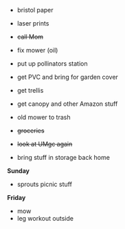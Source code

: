 * bristol paper
* laser prints
* ~~call Mom~~
* fix mower (oil)
* put up pollinators station

* get PVC and bring for garden cover
* get trellis
* get canopy and other Amazon stuff
* old mower to trash 
* ~~groceries~~
* ~~look at UMgc again~~
* bring stuff in storage back home

**Sunday**

* sprouts picnic stuff

**Friday**

* mow
* leg workout outside